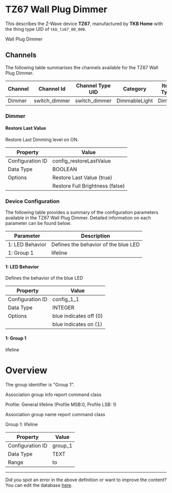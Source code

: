 
# TZ67 Wall Plug Dimmer

This describes the Z-Wave device **TZ67**, manufactured by **TKB Home** with the thing type UID of ```tkb_tz67_00_000```. 

Wall Plug Dimmer

## Channels
The following table summarises the channels available for the TZ67 Wall Plug Dimmer.

| Channel | Channel Id | Channel Type UID | Category | Item Type |
|---------|------------|------------------|----------|-----------|
| Dimmer | switch_dimmer | switch_dimmer | DimmableLight | Dimmer |



### Dimmer

#### Restore Last Value

Restore Last Dimming level on ON.


| Property         | Value    |
|------------------|----------|
| Configuration ID | config_restoreLastValue |
| Data Type        | BOOLEAN || Default Value | true |
| Options | Restore Last Value (true) |
|  | Restore Full Brightness (false) |






### Device Configuration
The following table provides a summary of the configuration parameters available in the TZ67 Wall Plug Dimmer.
Detailed information on each parameter can be found below.

| Parameter   | Description |
|-------------|-------------|
| 1: LED Behavior | Defines the behavior of the blue LED |
| 1: Group 1 | lifeline |




#### 1: LED Behavior

Defines the behavior of the blue LED


| Property         | Value    |
|------------------|----------|
| Configuration ID | config_1_1 |
| Data Type        | INTEGER || Default Value | 0 |
| Options | blue indicates off (0) |
|  | blue indicates on (1) |






#### 1: Group 1

lifeline  


# Overview #

The group identifier is "Group 1".

Association group info report command class

Profile: General lifeline (Profile MSB:0, Profile LSB: 1)

Association group name report command class

Group 1: lifeline


| Property         | Value    |
|------------------|----------|
| Configuration ID | group_1 |
| Data Type        | TEXT |
| Range |  to  |






---

Did you spot an error in the above definition or want to improve the content?
You can edit the database [here](http://www.cd-jackson.com/index.php/zwave/zwave-device-database/zwave-device-list/devicesummary/158).


